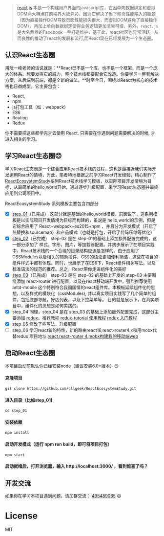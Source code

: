 > [react.js](https://github.com/facebook/react) 本是一个构建用户界面的javascript库，它因单向数据绑定和虚拟DOM两大特点在前端界大放异彩，因为它解决了当下网页性能陷入的瓶颈（因为直接操作DOM导致页面性能损失很大，而虚拟DOM避免了直接操作DOM），再加上单向数据绑定使得业务逻辑更加清晰可控，另外，`react.js` 是大名鼎鼎的Facebook一手打造维护，基于此，react社区也异常活跃，从而良性的推动了react的发展和流行,而React现在已经发展为一个生态圈。

## 认识React生态圈
用阮一峰老师的话说就是：**React已不是一个库，也不是一个框架，而是一个庞大的体系。想要发挥它的威力，整个技术栈都要配合它改造。你要学习一整套解决方案，从后端到前端，都是全新的做法。**时至今日，围绕以React为核心的技术栈也日益成型，它主要包含：
- React,
- npm
- js打包工具（如：webpack）
- ES6
- Routing
- Redux

你不需要把这些都学完才去使用 React. 只需要在你遇到问题需要解决的时候, 才进入相关的学习。

## 学习React生态圈:blush:
学习React生态圈是一个综合应用React技术栈的过程，这也是最接近我们实际开发运用React的情境，为此，笔者特地根据之前学习React开发经验，精心制作了[ReactEcosystemStudy](https://github.com/cllgeek/ReactEcosystemStudy)系列React技术栈学习模板，以实际项目开发情境为目标，从最简单的hello,world开始，通过逐步升级配置，来学习React生态圈并最终应用到公司项目中。

ReactEcosystemStudy 系列模板主要包含四部分
- [x] [step_01](https://github.com/cllgeek/ReactEcosystemStudy/tree/master/step_01)（已完成）
这部分就是基础的hello,world模板，前面说了，这系列模板是以实际项目开发情境为目标而构建的，虽说是  hello,world的示例，但是它综合应用了 React+webpack+es2015+npm ，并且分为开发模式（开启了热替换和sourcemap）和产品模式（也就是打包，开启了代码压缩等优化）
- [x] [step_02](https://github.com/cllgeek/ReactEcosystemStudy/tree/master/step_02)（已完成）
step-02 是在 step-01的基础上添加额外配置完成的，这一部分添加了 样式，字形，图片，等加载器配置。并初步展示了在项目实践中，React技术栈的一个合理的目录结构应该是怎样的。由于应用了CSSModules以及相关的辅助插件，CSS的语法更加便利简洁，这些在项目的组件样式中都有体现。同时，也展示了在ES6下，React组件相关写法，以及标准语法的规范的推荐。总之，React带你走进组件化的美好
- [x] [step_03](https://github.com/cllgeek/ReactEcosystemStudy/tree/master/step_03)（已完成）
step-03 是在 step-02 的基础上开发的 step-03 主要围绕添加 react-router 进行配置，以及在react移动端开发中，强烈推荐使用antd-mobile 这个特别符合我国国情的react组件库。本模板延续组件化的思想，以及样式的模块化（cssModules), 并以真实项目实践写了几个简单的组件，包括底部导航，好店列表，以及下拉菜单等。 目的就是展示下，在真实项目中，组件化的思想是如何实践的。
- [x] step_04
同理，step_04 是在 step_03 的基础上添加额外配置完成，这部分主要添加 [redux](https://github.com/reactjs/redux)。推荐教程 [redux-tutorial 使用教程](https://github.com/react-guide/redux-tutorial-cn/blob/master/00_introduction.js) [redux 入门教程](http://www.ruanyifeng.com/blog/2016/09/redux_tutorial_part_one_basic_usages.html)
- [x] step_05 修改了些写法，升级配置
- [ ] step_06 学习react新的特性，新的路由react16,react-router4.x和用mobx代替redux 项目地址:[react,react-router 4,mobx构建我的移动端web](https://github.com/cllgeek/geekjc-antd-mobile)

## 启动React生态圈
本项目启动前默认你已经安装[node](http://nodejs.cn/)（建议安装6.0+版本）:smirk:
#### 克隆项目
    git clone https://github.com/cllgeek/ReactEcosystemStudy.git

#### 进入目录（比如step_01)
    cd step_01

#### 安装依赖
    npm install

#### 启动开发模式（运行 npm run build，即可将项目打包）
    npm start

#### 启动就绪后，打开浏览器，输入 http://localhost:3000/ ，看到惊喜了吗？



## 开发交流
如果你在学习本项目遇到问题，请加群交流： [495489065](http://shang.qq.com/wpa/qunwpa?idkey=4e8ab985822977ef7e4c1a63eec78f4d17b1af27d5d71a85d8599691930b676f) :smile:

# License
MIT


